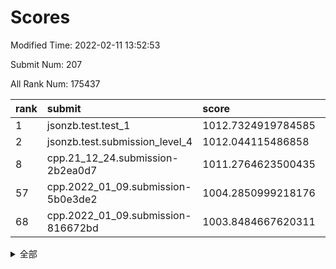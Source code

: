 # Scores

Modified Time: 2022-02-11 13:52:53

Submit Num: 207

All Rank Num: 175437

| rank |               submit               |       score        |       sigma        | pk_num |
| :--- | :--------------------------------- | :----------------- | :----------------- | :----- |
| 1    | jsonzb.test.test_1                 | 1012.7324919784585 | 0.8384347619627257 | 3385   |
| 2    | jsonzb.test.submission_level_4     | 1012.044115486858  | 0.7911099109119637 | 3393   |
| 8    | cpp.21_12_24.submission-2b2ea0d7   | 1011.2764623500435 | 0.7614095689378082 | 3389   |
| 57   | cpp.2022_01_09.submission-5b0e3de2 | 1004.2850999218176 | 0.7207062859439713 | 3394   |
| 68   | cpp.2022_01_09.submission-816672bd | 1003.8484667620311 | 0.7159881979474797 | 3389   |


<details>
<summary>全部</summary>

| rank |                 submit                 |       score        |       sigma        | pk_num |
| :--- | :------------------------------------- | :----------------- | :----------------- | :----- |
| 1    | jsonzb.test.test_1                     | 1012.7324919784585 | 0.8384347619627257 | 3385   |
| 2    | jsonzb.test.submission_level_4         | 1012.044115486858  | 0.7911099109119637 | 3393   |
| 3    | gobigger.level_3.submission_level_3_10 | 1011.4333174238185 | 0.764181762005112  | 3389   |
| 4    | gobigger.level_3.submission_level_3_29 | 1011.3328094967899 | 0.7642774594303509 | 3390   |
| 5    | gobigger.level_3.submission_level_3_28 | 1011.3269458790686 | 0.7902738720537865 | 3389   |
| 6    | gobigger.level_3.submission_level_3_36 | 1011.3127067595804 | 0.7672794496884285 | 3397   |
| 7    | gobigger.level_3.submission_level_3_15 | 1011.2770151939735 | 0.7959294471083982 | 3390   |
| 8    | cpp.21_12_24.submission-2b2ea0d7       | 1011.2764623500435 | 0.7614095689378082 | 3389   |
| 9    | gobigger.level_3.submission_level_3_27 | 1011.1524191828056 | 0.781329762164154  | 3391   |
| 10   | gobigger.level_3.submission_level_3_20 | 1010.863413393084  | 0.7686392266944079 | 3384   |
| 11   | gobigger.level_3.submission_level_3_38 | 1010.8457249114441 | 0.7655253613126334 | 3386   |
| 12   | gobigger.level_3.submission_level_3_43 | 1010.8220544055329 | 0.7624087442515431 | 3387   |
| 13   | gobigger.level_3.submission_level_3_48 | 1010.7949193293184 | 0.7668959833457577 | 3388   |
| 14   | gobigger.level_3.submission_level_3_23 | 1010.6667283271748 | 0.7688491095600252 | 3390   |
| 15   | gobigger.level_3.submission_level_3_46 | 1010.6649626878958 | 0.7648041626296206 | 3389   |
| 16   | gobigger.level_3.submission_level_3_9  | 1010.6021690760134 | 0.7580351558669081 | 3391   |
| 17   | gobigger.level_3.submission_level_3_2  | 1010.5845275205079 | 0.7899925123133128 | 3386   |
| 18   | gobigger.level_3.submission_level_3_26 | 1010.4490040792971 | 0.7689588087094795 | 3389   |
| 19   | gobigger.level_3.submission_level_3_42 | 1010.4427911268327 | 0.7739642457488245 | 3391   |
| 20   | gobigger.level_3.submission_level_3_5  | 1010.3419437372754 | 0.7734625252712571 | 3393   |
| 21   | gobigger.level_3.submission_level_3_41 | 1010.2975238994978 | 0.7634102414992356 | 3390   |
| 22   | gobigger.level_3.submission_level_3_8  | 1010.2816221666991 | 0.7626613346350258 | 3391   |
| 23   | gobigger.level_3.submission_level_3_39 | 1010.2229700735164 | 0.7537850594091656 | 3389   |
| 24   | gobigger.level_3.submission_level_3_11 | 1010.1771372058229 | 0.7519300583429362 | 3389   |
| 25   | gobigger.level_3.submission_level_3_6  | 1010.1420762409828 | 0.7673688802152185 | 3388   |
| 26   | gobigger.level_3.submission_level_3_24 | 1010.1279574138523 | 0.753923645138625  | 3394   |
| 27   | gobigger.level_3.submission_level_3_1  | 1010.0355788516983 | 0.7689205511597709 | 3393   |
| 28   | gobigger.level_3.submission_level_3_21 | 1009.9998583838304 | 0.766324983890088  | 3387   |
| 29   | gobigger.level_3.submission_level_3_3  | 1009.9978843433994 | 0.7446612880327586 | 3383   |
| 30   | gobigger.level_3.submission_level_3_16 | 1009.9332794072883 | 0.7495198183203635 | 3387   |
| 31   | gobigger.level_3.submission_level_3_45 | 1009.9125448803724 | 0.7592503124520771 | 3389   |
| 32   | gobigger.level_3.submission_level_3_0  | 1009.9028768174703 | 0.7852007377114003 | 3395   |
| 33   | gobigger.level_3.submission_level_3_32 | 1009.8943349119983 | 0.7936072388250911 | 3390   |
| 34   | gobigger.level_3.submission_level_3_4  | 1009.803614615368  | 0.7515521374375372 | 3394   |
| 35   | gobigger.level_3.submission_level_3_35 | 1009.7785006824394 | 0.767152002930895  | 3393   |
| 36   | gobigger.level_3.submission_level_3_13 | 1009.7666109798402 | 0.7403585943338986 | 3388   |
| 37   | gobigger.level_3.submission_level_3_19 | 1009.6718398071157 | 0.7631160093785357 | 3388   |
| 38   | gobigger.level_3.submission_level_3_33 | 1009.6685268344334 | 0.7510689434298523 | 3382   |
| 39   | gobigger.level_3.submission_level_3_30 | 1009.6505585396067 | 0.7480368094156833 | 3384   |
| 40   | gobigger.level_3.submission_level_3_37 | 1009.6303283753078 | 0.73876979933683   | 3383   |
| 41   | gobigger.level_3.submission_level_3_25 | 1009.6132558243795 | 0.7659967242577239 | 3384   |
| 42   | gobigger.level_3.submission_level_3_31 | 1009.612343800189  | 0.7509867395842724 | 3390   |
| 43   | gobigger.level_3.submission_level_3_18 | 1009.6117394213479 | 0.7528226836752757 | 3395   |
| 44   | gobigger.level_3.submission_level_3_12 | 1009.5070032405397 | 0.7557586367053056 | 3395   |
| 45   | gobigger.level_3.submission_level_3_40 | 1009.4755917984007 | 0.7560107797358372 | 3394   |
| 46   | gobigger.level_3.submission_level_3_47 | 1009.1976443042237 | 0.74653917213436   | 3389   |
| 47   | gobigger.level_3.submission_level_3_22 | 1009.1319475933152 | 0.7544273516807658 | 3387   |
| 48   | gobigger.level_3.submission_level_3_7  | 1008.6930698660775 | 0.7460902723059503 | 3392   |
| 49   | gobigger.level_3.submission_level_3_49 | 1008.611629276327  | 0.7486211424559712 | 3386   |
| 50   | gobigger.level_3.submission_level_3_14 | 1008.4921459247043 | 0.7506125258007846 | 3386   |
| 51   | gobigger.level_3.submission_level_3_17 | 1008.3332758014375 | 0.7356786702070868 | 3390   |
| 52   | gobigger.level_3.submission_level_3_44 | 1008.2494391836644 | 0.7403530275573224 | 3388   |
| 53   | gobigger.level_3.submission_level_3_34 | 1007.7391730449773 | 0.7337282717292705 | 3394   |
| 54   | gobigger.level_1.submission_level_1_29 | 1005.2866084409125 | 0.7278098932305583 | 3392   |
| 55   | gobigger.level_1.submission_level_1_15 | 1004.5804773083366 | 0.7203225657008496 | 3385   |
| 56   | gobigger.level_1.submission_level_1_6  | 1004.3941413319634 | 0.7210230822870343 | 3394   |
| 57   | cpp.2022_01_09.submission-5b0e3de2     | 1004.2850999218176 | 0.7207062859439713 | 3394   |
| 58   | gobigger.level_1.submission_level_1_10 | 1004.2524593162635 | 0.7124074381918806 | 3386   |
| 59   | gobigger.level_1.submission_level_1_22 | 1004.2439773540821 | 0.7257713197080183 | 3387   |
| 60   | gobigger.level_1.submission_level_1_43 | 1004.2280966793309 | 0.7117855889576771 | 3388   |
| 61   | gobigger.level_1.submission_level_1_23 | 1004.2081159094798 | 0.7171484210395068 | 3390   |
| 62   | gobigger.level_1.submission_level_1_34 | 1004.0565069095398 | 0.7247654896520087 | 3388   |
| 63   | gobigger.level_1.submission_level_1_1  | 1004.0047074181946 | 0.7142099419457612 | 3389   |
| 64   | gobigger.level_1.submission_level_1_26 | 1003.9879722602763 | 0.7315203776844789 | 3390   |
| 65   | gobigger.level_1.submission_level_1_21 | 1003.9099178762078 | 0.7349745594036952 | 3388   |
| 66   | gobigger.level_1.submission_level_1_4  | 1003.9020410619332 | 0.7274528535742969 | 3388   |
| 67   | gobigger.level_1.submission_level_1_39 | 1003.8872126510358 | 0.7126977012072098 | 3388   |
| 68   | cpp.2022_01_09.submission-816672bd     | 1003.8484667620311 | 0.7159881979474797 | 3389   |
| 69   | gobigger.level_1.submission_level_1_46 | 1003.8433703386846 | 0.7208093220054153 | 3392   |
| 70   | gobigger.level_1.submission_level_1_18 | 1003.8075055903379 | 0.7068156381617805 | 3399   |
| 71   | gobigger.level_1.submission_level_1_2  | 1003.798515878993  | 0.7148978231579258 | 3391   |
| 72   | gobigger.level_1.submission_level_1_38 | 1003.7888902677385 | 0.7266679322161209 | 3390   |
| 73   | gobigger.level_1.submission_level_1_3  | 1003.616963306877  | 0.7089806421887476 | 3389   |
| 74   | gobigger.level_1.submission_level_1_0  | 1003.5818602441796 | 0.7327036428886994 | 3383   |
| 75   | gobigger.level_1.submission_level_1_47 | 1003.5313721597814 | 0.729935290813709  | 3388   |
| 76   | gobigger.level_1.submission_level_1_20 | 1003.5193490625369 | 0.7236883460330972 | 3389   |
| 77   | gobigger.level_1.submission_level_1_14 | 1003.5117969663431 | 0.7196742018307165 | 3392   |
| 78   | gobigger.level_1.submission_level_1_42 | 1003.499781479465  | 0.7222294225853793 | 3394   |
| 79   | gobigger.level_1.submission_level_1_35 | 1003.4629350688587 | 0.7272566336446858 | 3393   |
| 80   | gobigger.level_1.submission_level_1_33 | 1003.4404451515904 | 0.7148607594556919 | 3391   |
| 81   | gobigger.level_1.submission_level_1_31 | 1003.3522472055582 | 0.7182964034499096 | 3392   |
| 82   | gobigger.level_1.submission_level_1_27 | 1003.2994039669616 | 0.7194969150063446 | 3388   |
| 83   | gobigger.level_1.submission_level_1_5  | 1003.1910818864175 | 0.7193316950728843 | 3394   |
| 84   | gobigger.level_1.submission_level_1_13 | 1003.17726229998   | 0.7115531747310476 | 3389   |
| 85   | gobigger.level_1.submission_level_1_17 | 1003.1485839085259 | 0.7100928336010677 | 3390   |
| 86   | gobigger.level_1.submission_level_1_30 | 1003.0489824819583 | 0.7072118186728579 | 3393   |
| 87   | gobigger.level_1.submission_level_1_48 | 1002.9947393752558 | 0.7204354309594286 | 3393   |
| 88   | gobigger.level_1.submission_level_1_16 | 1002.9810013329402 | 0.7101545616886513 | 3387   |
| 89   | gobigger.level_1.submission_level_1_8  | 1002.94564605258   | 0.7301315249359169 | 3387   |
| 90   | gobigger.level_1.submission_level_1_9  | 1002.9389196432671 | 0.7214239333455442 | 3388   |
| 91   | gobigger.level_1.submission_level_1_40 | 1002.9090520749578 | 0.7157116712164143 | 3388   |
| 92   | gobigger.level_1.submission_level_1_36 | 1002.770647061735  | 0.7089942835647692 | 3387   |
| 93   | gobigger.level_1.submission_level_1_24 | 1002.7270229498238 | 0.7164198410577906 | 3394   |
| 94   | gobigger.level_1.submission_level_1_11 | 1002.6421068220324 | 0.7183398166977093 | 3389   |
| 95   | gobigger.level_1.submission_level_1_41 | 1002.6262904736701 | 0.7148118078374754 | 3388   |
| 96   | gobigger.level_1.submission_level_1_19 | 1002.5962664488259 | 0.7134571254243737 | 3394   |
| 97   | gobigger.level_1.submission_level_1_12 | 1002.5914895605621 | 0.7208588976129298 | 3385   |
| 98   | gobigger.level_1.submission_level_1_7  | 1002.5506128937866 | 0.7083267128208717 | 3390   |
| 99   | gobigger.level_1.submission_level_1_44 | 1002.5497920683196 | 0.7258291338194729 | 3391   |
| 100  | gobigger.level_1.submission_level_1_49 | 1002.522658297682  | 0.7137133056353283 | 3396   |
| 101  | gobigger.level_1.submission_level_1_25 | 1002.2456732793589 | 0.7244738716609016 | 3389   |
| 102  | gobigger.level_1.submission_level_1_37 | 1002.1712976701664 | 0.7102770010614603 | 3385   |
| 103  | gobigger.level_1.submission_level_1_32 | 1002.1504309775975 | 0.7152038514956484 | 3392   |
| 104  | gobigger.level_1.submission_level_1_45 | 1002.0480472634564 | 0.7142686451829141 | 3388   |
| 105  | gobigger.level_1.submission_level_1_28 | 1002.005882904723  | 0.7190726427600114 | 3391   |
| 106  | gobigger.random.submission_random_8    | 997.3751635820958  | 0.7092893179306743 | 3390   |
| 107  | gobigger.random.submission_random_2    | 997.197474357146   | 0.7103511940855207 | 3394   |
| 108  | gobigger.random.submission_random_29   | 997.0418418238195  | 0.7024347388140658 | 3391   |
| 109  | gobigger.random.submission_random_32   | 996.853480454575   | 0.7104061626903502 | 3395   |
| 110  | gobigger.random.submission_random_5    | 996.8106530129091  | 0.7133103040468947 | 3393   |
| 111  | gobigger.random.submission_random_21   | 996.6220519302933  | 0.7013646805181826 | 3389   |
| 112  | gobigger.random.submission_random_39   | 996.6117430890523  | 0.7053419747790609 | 3386   |
| 113  | gobigger.random.submission_random_25   | 996.6105486913818  | 0.7168300401554867 | 3396   |
| 114  | gobigger.random.submission_random_18   | 996.488138465891   | 0.7031645656473624 | 3393   |
| 115  | gobigger.random.submission_random_42   | 996.4582423313589  | 0.7168449224344677 | 3386   |
| 116  | gobigger.random.submission_random_27   | 996.3822779447133  | 0.70770375428176   | 3388   |
| 117  | gobigger.random.submission_random_26   | 996.3386695110746  | 0.7080044641827816 | 3391   |
| 118  | gobigger.random.submission_random_16   | 996.3071841497367  | 0.7068296194499091 | 3393   |
| 119  | gobigger.random.submission_random_10   | 996.2593103245152  | 0.7141044682597097 | 3392   |
| 120  | gobigger.random.submission_random_4    | 996.2538119397599  | 0.720127877990601  | 3391   |
| 121  | gobigger.random.submission_random_31   | 996.2305840363792  | 0.7031156744549913 | 3393   |
| 122  | gobigger.random.submission_random_23   | 996.1922277363602  | 0.7140439326154778 | 3392   |
| 123  | gobigger.random.submission_random_35   | 996.0926140603428  | 0.715055963056604  | 3395   |
| 124  | gobigger.random.submission_random_0    | 996.0882546185566  | 0.707713021256539  | 3397   |
| 125  | gobigger.random.submission_random_7    | 996.0660567870057  | 0.7078289080508395 | 3392   |
| 126  | gobigger.random.submission_random_43   | 996.0330217367668  | 0.7082727653977966 | 3391   |
| 127  | gobigger.random.submission_random_40   | 996.0046735477949  | 0.7134138148277493 | 3386   |
| 128  | gobigger.random.submission_random_24   | 995.8454219584021  | 0.7081499689580258 | 3390   |
| 129  | gobigger.random.submission_random_34   | 995.8265500114225  | 0.7109417695336949 | 3390   |
| 130  | gobigger.random.submission_random_37   | 995.8053986804471  | 0.7102508549488061 | 3389   |
| 131  | gobigger.random.submission_random_17   | 995.783821545813   | 0.7157391253012356 | 3390   |
| 132  | gobigger.random.submission_random_15   | 995.7777623677389  | 0.7115210150387498 | 3391   |
| 133  | gobigger.random.submission_random_38   | 995.7497745345704  | 0.7215068223780573 | 3396   |
| 134  | gobigger.random.submission_random_48   | 995.7294649571761  | 0.7197578731897124 | 3388   |
| 135  | gobigger.random.submission_random_41   | 995.7280739745667  | 0.7144305555898024 | 3384   |
| 136  | gobigger.random.submission_random_28   | 995.7184103522824  | 0.732527071604801  | 3393   |
| 137  | gobigger.random.submission_random_20   | 995.6617140600584  | 0.7225193194352728 | 3388   |
| 138  | gobigger.random.submission_random_3    | 995.6508403300304  | 0.7163180533786723 | 3387   |
| 139  | gobigger.random.submission_random_46   | 995.6310980124666  | 0.6983697507169235 | 3385   |
| 140  | gobigger.random.submission_random_33   | 995.6175826437885  | 0.70335646713827   | 3387   |
| 141  | gobigger.random.submission_random_44   | 995.6103939575039  | 0.7148244170748694 | 3394   |
| 142  | gobigger.random.submission_random_11   | 995.6083484656288  | 0.7223969892026797 | 3390   |
| 143  | gobigger.random.submission_random_30   | 995.5987744069519  | 0.69635927927673   | 3388   |
| 144  | gobigger.random.submission_random_36   | 995.5750101959097  | 0.7097194392764664 | 3390   |
| 145  | gobigger.random.submission_random_6    | 995.5491072889092  | 0.7134473174964444 | 3389   |
| 146  | gobigger.random.submission_random_9    | 995.4832623093981  | 0.7137045100217019 | 3393   |
| 147  | gobigger.random.submission_random_22   | 995.4491256491482  | 0.7013800633296792 | 3389   |
| 148  | gobigger.random.submission_random_13   | 995.4318889423142  | 0.7150163248330187 | 3389   |
| 149  | gobigger.random.submission_random_12   | 995.3164351916548  | 0.7187817165947598 | 3389   |
| 150  | gobigger.random.submission_random_45   | 995.2880899082622  | 0.7209277809085031 | 3384   |
| 151  | gobigger.random.submission_random_19   | 995.2702833454463  | 0.7097393364763269 | 3390   |
| 152  | gobigger.random.submission_random_14   | 995.2060379032056  | 0.7006561889082809 | 3390   |
| 153  | gobigger.random.submission_random_47   | 994.9559937261284  | 0.7046846680528617 | 3388   |
| 154  | gobigger.random.submission_random_49   | 994.9513001365547  | 0.7173833630006511 | 3388   |
| 155  | gobigger.random.submission_random_1    | 994.6242176505139  | 0.7130557165456921 | 3389   |
| 156  | gobigger.level_2.submission_level_2_49 | 994.3655712317632  | 0.7314854224633397 | 3385   |
| 157  | gobigger.level_2.submission_level_2_27 | 993.8066521076342  | 0.7336468097024125 | 3387   |
| 158  | gobigger.level_2.submission_level_2_47 | 993.3202390532815  | 0.7372090744746169 | 3398   |
| 159  | gobigger.level_2.submission_level_2_36 | 993.274649162467   | 0.7293746674116283 | 3392   |
| 160  | gobigger.level_2.submission_level_2_13 | 993.0794947202888  | 0.7365660477397727 | 3393   |
| 161  | gobigger.level_2.submission_level_2_14 | 992.9130203974562  | 0.7300714796267608 | 3391   |
| 162  | gobigger.level_2.submission_level_2_20 | 992.6904968744632  | 0.7273902025762073 | 3391   |
| 163  | gobigger.level_2.submission_level_2_10 | 992.5226188496302  | 0.7428015872304945 | 3390   |
| 164  | gobigger.level_2.submission_level_2_21 | 992.5071625777085  | 0.7324375446397143 | 3385   |
| 165  | gobigger.level_2.submission_level_2_31 | 992.5017279169707  | 0.7348361025856451 | 3388   |
| 166  | gobigger.level_2.submission_level_2_7  | 992.4751086080728  | 0.7443980849477458 | 3389   |
| 167  | gobigger.level_2.submission_level_2_6  | 992.4684711886133  | 0.741068890456035  | 3389   |
| 168  | gobigger.level_2.submission_level_2_2  | 992.4270642373772  | 0.7419418270369115 | 3393   |
| 169  | gobigger.level_2.submission_level_2_16 | 992.4210342190567  | 0.7355770807605293 | 3392   |
| 170  | gobigger.level_2.submission_level_2_18 | 992.3690728511191  | 0.7595448833275122 | 3393   |
| 171  | gobigger.level_2.submission_level_2_9  | 992.3503100667162  | 0.7269191746425112 | 3389   |
| 172  | gobigger.level_2.submission_level_2_46 | 992.3438230679277  | 0.7376050447492716 | 3391   |
| 173  | gobigger.level_2.submission_level_2_35 | 992.3324450414736  | 0.7439548785846966 | 3392   |
| 174  | gobigger.level_2.submission_level_2_24 | 992.3011059246002  | 0.7497401027307031 | 3388   |
| 175  | gobigger.level_2.submission_level_2_22 | 992.2756590005013  | 0.7404526186183092 | 3389   |
| 176  | gobigger.level_2.submission_level_2_29 | 992.2490025297013  | 0.7519606952572117 | 3394   |
| 177  | gobigger.level_2.submission_level_2_40 | 992.2118760761338  | 0.7447693922978545 | 3391   |
| 178  | gobigger.level_2.submission_level_2_23 | 992.1643287311363  | 0.7339147588745629 | 3391   |
| 179  | gobigger.level_2.submission_level_2_43 | 992.1576294613466  | 0.7396066982871988 | 3395   |
| 180  | gobigger.level_2.submission_level_2_41 | 992.1534917911625  | 0.7481306974094336 | 3393   |
| 181  | gobigger.level_2.submission_level_2_25 | 992.1512479632104  | 0.7418402352890487 | 3394   |
| 182  | gobigger.level_2.submission_level_2_11 | 992.1379453630163  | 0.7383081604098393 | 3389   |
| 183  | gobigger.level_2.submission_level_2_38 | 992.0838053871879  | 0.7396810450231402 | 3389   |
| 184  | gobigger.level_2.submission_level_2_32 | 992.0359431768363  | 0.7425683147725844 | 3392   |
| 185  | gobigger.level_2.submission_level_2_5  | 992.0156038098943  | 0.7377877168634619 | 3396   |
| 186  | gobigger.level_2.submission_level_2_8  | 991.9762994943283  | 0.7440269505237718 | 3383   |
| 187  | gobigger.level_2.submission_level_2_45 | 991.8516339210813  | 0.7423366289061482 | 3394   |
| 188  | gobigger.level_2.submission_level_2_44 | 991.7638862508338  | 0.7380334001815142 | 3392   |
| 189  | gobigger.level_2.submission_level_2_34 | 991.7131839784143  | 0.7522025491104743 | 3392   |
| 190  | gobigger.level_2.submission_level_2_30 | 991.5925714256069  | 0.7438632160692924 | 3391   |
| 191  | gobigger.level_2.submission_level_2_26 | 991.5873352678386  | 0.7590834319412313 | 3398   |
| 192  | gobigger.level_2.submission_level_2_4  | 991.3899885158153  | 0.7721512428603792 | 3388   |
| 193  | gobigger.level_2.submission_level_2_37 | 991.3772256421865  | 0.7398402705024384 | 3393   |
| 194  | gobigger.level_2.submission_level_2_1  | 991.2991035821964  | 0.7504272530115208 | 3390   |
| 195  | gobigger.level_2.submission_level_2_0  | 991.2947985025437  | 0.7341336235603866 | 3393   |
| 196  | gobigger.level_2.submission_level_2_12 | 991.2810909191277  | 0.7662854964348315 | 3390   |
| 197  | gobigger.level_2.submission_level_2_48 | 991.274569337645   | 0.7410203612332942 | 3391   |
| 198  | gobigger.level_2.submission_level_2_42 | 991.2401237728265  | 0.7442114433795026 | 3394   |
| 199  | gobigger.level_2.submission_level_2_3  | 990.9390395980469  | 0.7522886145413802 | 3390   |
| 200  | gobigger.level_2.submission_level_2_15 | 990.7583288530595  | 0.789760150776721  | 3389   |
| 201  | gobigger.level_2.submission_level_2_28 | 990.7543328042549  | 0.7684236759304903 | 3390   |
| 202  | gobigger.level_2.submission_level_2_39 | 990.7057347774618  | 0.7645592709475486 | 3389   |
| 203  | gobigger.level_2.submission_level_2_17 | 990.5931471418513  | 0.747045832657139  | 3395   |
| 204  | gobigger.level_2.submission_level_2_19 | 990.1278092613449  | 0.77774458265323   | 3394   |
| 205  | gobigger.level_2.submission_level_2_33 | 989.7048410173951  | 0.7840533569516633 | 3391   |
| 206  | gobigger.none.submission_none_0        | 977.7304846177036  | 1.2842751117399247 | 3389   |
| 207  | gobigger.none.submission_none_1        | 977.606960852756   | 1.2813391053136571 | 3385   |

</details>